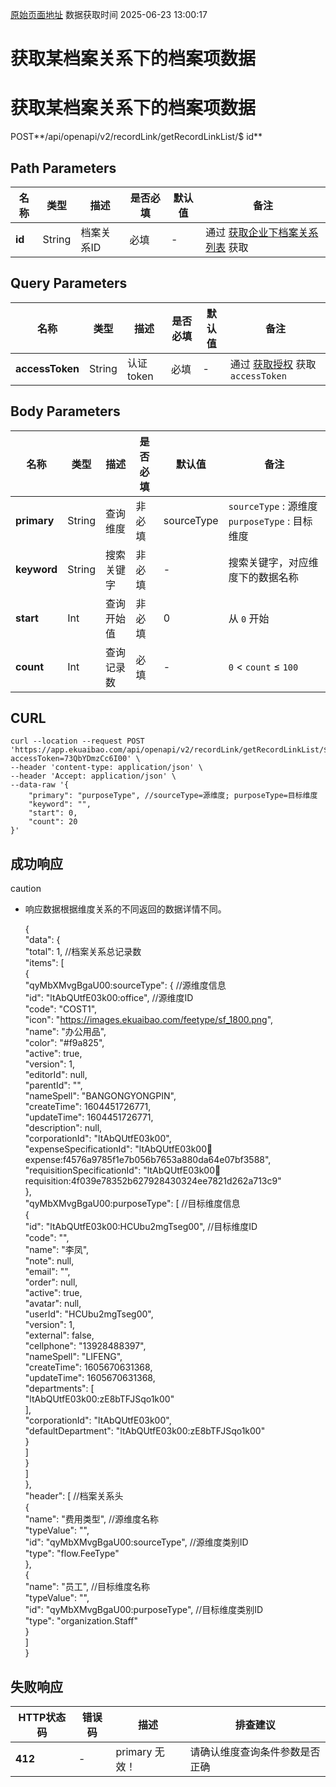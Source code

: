 [原始页面地址](https://docs.ekuaibao.com/docs/open-api/recordLink/get-dimension-relation-items)
数据获取时间 2025-06-23 13:00:17

# 获取某档案关系下的档案项数据

# 获取某档案关系下的档案项数据  
  
POST**/api/openapi/v2/recordLink/getRecordLinkList/$ id**

## Path Parameters​

名称| 类型| 描述| 是否必填| 默认值| 备注  
---|---|---|---|---|---  
**id**|  String| 档案关系ID| 必填| -| 通过 [获取企业下档案关系列表](/docs/open-api/recordLink/get-dimension-relation) 获取  
  
## Query Parameters​

名称| 类型| 描述| 是否必填| 默认值| 备注  
---|---|---|---|---|---  
**accessToken**|  String| 认证token| 必填| -| 通过 [获取授权](/docs/open-api/getting-started/auth) 获取 `accessToken`  
  
## Body Parameters​

名称| 类型| 描述| 是否必填| 默认值| 备注  
---|---|---|---|---|---  
**primary**|  String| 查询维度| 非必填| sourceType| `sourceType` : 源维度 `purposeType` : 目标维度  
**keyword**|  String| 搜索关键字| 非必填| -| 搜索关键字，对应维度下的数据名称  
**start**|  Int| 查询开始值| 非必填| 0| 从 `0` 开始  
**count**|  Int| 查询记录数| 必填| -| `0` < `count` ≤ `100`  
  
## CURL​
    
    
    curl --location --request POST 'https://app.ekuaibao.com/api/openapi/v2/recordLink/getRecordLinkList/$qyMbXMvgBgaU00?accessToken=73QbYDmzCc6I00' \  
    --header 'content-type: application/json' \  
    --header 'Accept: application/json' \  
    --data-raw '{  
        "primary": "purposeType", //sourceType=源维度; purposeType=目标维度  
        "keyword": "",  
        "start": 0,  
        "count": 20  
    }'  
    

## 成功响应​

caution

  * 响应数据根据维度关系的不同返回的数据详情不同。


    
    
    {  
        "data": {   
            "total": 1,  //档案关系总记录数  
            "items": [  
                {  
                    "qyMbXMvgBgaU00:sourceType": {     //源维度信息  
                        "id": "ltAbQUtfE03k00:office", //源维度ID  
                        "code": "COST1",  
                        "icon": "https://images.ekuaibao.com/feetype/sf_1800.png",  
                        "name": "办公用品",  
                        "color": "#f9a825",  
                        "active": true,  
                        "version": 1,  
                        "editorId": null,  
                        "parentId": "",  
                        "nameSpell": "BANGONGYONGPIN",  
                        "createTime": 1604451726771,  
                        "updateTime": 1604451726771,  
                        "description": null,  
                        "corporationId": "ltAbQUtfE03k00",  
                        "expenseSpecificationId": "ltAbQUtfE03k00:office:expense:f4576a9785f1e7b056b7653a880da64e07bf3588",  
                        "requisitionSpecificationId": "ltAbQUtfE03k00:office:requisition:4f039e78352b627928430324ee7821d262a713c9"  
                    },  
                    "qyMbXMvgBgaU00:purposeType": [                //目标维度信息  
                        {  
                            "id": "ltAbQUtfE03k00:HCUbu2mgTseg00", //目标维度ID  
                            "code": "",  
                            "name": "李凤",  
                            "note": null,  
                            "email": "",  
                            "order": null,  
                            "active": true,  
                            "avatar": null,  
                            "userId": "HCUbu2mgTseg00",  
                            "version": 1,  
                            "external": false,  
                            "cellphone": "13928488397",  
                            "nameSpell": "LIFENG",  
                            "createTime": 1605670631368,  
                            "updateTime": 1605670631368,  
                            "departments": [  
                                  "ltAbQUtfE03k00:zE8bTFJSqo1k00"  
                            ],  
                            "corporationId": "ltAbQUtfE03k00",  
                            "defaultDepartment": "ltAbQUtfE03k00:zE8bTFJSqo1k00"  
                        }  
                    ]  
                }  
            ]  
        },  
        "header": [                                 //档案关系头  
            {  
                "name": "费用类型",                  //源维度名称  
                "typeValue": "",  
                "id": "qyMbXMvgBgaU00:sourceType",  //源维度类别ID  
                "type": "flow.FeeType"  
            },  
            {  
                "name": "员工",                       //目标维度名称  
                "typeValue": "",  
                "id": "qyMbXMvgBgaU00:purposeType",  //目标维度类别ID  
                "type": "organization.Staff"  
            }  
        ]  
    }  
    

## 失败响应​

HTTP状态码| 错误码| 描述| 排查建议  
---|---|---|---  
**412**|  -| primary 无效！| 请确认维度查询条件参数是否正确
